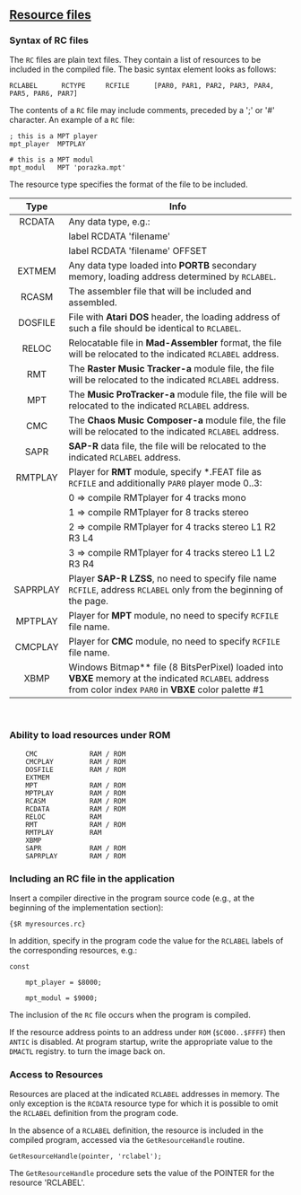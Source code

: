#

## [Resource files](../syntax/#r-resource)

### Syntax of RC files

The `RC` files are plain text files. They contain a list of resources to be included in the compiled file.
The basic syntax element looks as follows:

	RCLABEL      RCTYPE     RCFILE      [PAR0, PAR1, PAR2, PAR3, PAR4, PAR5, PAR6, PAR7]

The contents of a `RC` file may include comments, preceded by a ';' or '#' character. An example of a `RC` file:

	; this is a MPT player
	mpt_player	MPTPLAY
	
	# this is a MPT modul
	mpt_modul	MPT	'porazka.mpt'

The resource type specifies the format of the file to be included.

| Type       | Info                                                                                                   |
|:----------:|--------------------------------------------------------------------------------------------------------|
| RCDATA     | Any data type, e.g.:                                                                                   |
|            | label RCDATA 'filename'                                                                                |
|            | label RCDATA 'filename' OFFSET                                                                         |
| EXTMEM     | Any data type loaded into **PORTB** secondary memory, loading address determined by `RCLABEL`.         |
| RCASM      | The assembler file that will be included and assembled.                                                |
| DOSFILE    | File with **Atari DOS** header, the loading address of such a file should be identical to `RCLABEL`.   |
| RELOC      | Relocatable file in **Mad-Assembler** format, the file will be relocated to the indicated `RCLABEL` address.|
| RMT        | The **Raster Music Tracker-a** module file, the file will be relocated to the indicated `RCLABEL` address.  |
| MPT        | The **Music ProTracker-a** module file, the file will be relocated to the indicated `RCLABEL` address.      |
| CMC        | The **Chaos Music Composer-a** module file, the file will be relocated to the indicated `RCLABEL` address.  |
| SAPR       | **SAP-R** data file, the file will be relocated to the indicated `RCLABEL` address.                    |
| RMTPLAY    | Player for **RMT** module, specify *.FEAT file as `RCFILE` and additionally `PAR0` player mode 0..3:        |
|            | 0 => compile RMTplayer for 4 tracks mono                                                               |
|            | 1 => compile RMTplayer for 8 tracks stereo                                                             |
|            | 2 => compile RMTplayer for 4 tracks stereo L1 R2 R3 L4                                                 |
|            | 3 => compile RMTplayer for 4 tracks stereo L1 L2 R3 R4                                                 |
| SAPRPLAY   | Player **SAP-R LZSS**, no need to specify file name `RCFILE`, address `RCLABEL` only from the beginning of the page. |
| MPTPLAY    | Player for **MPT** module, no need to specify `RCFILE` file name.                                      | 
| CMCPLAY    | Player for **CMC** module, no need to specify `RCFILE` file name.                                      |
| XBMP       | Windows Bitmap** file (8 BitsPerPixel) loaded into **VBXE** memory at the indicated `RCLABEL` address from color index `PAR0` in **VBXE** color palette #1 |

&nbsp;
### Ability to load resources under ROM

        CMC             RAM / ROM
        CMCPLAY         RAM / ROM
        DOSFILE         RAM / ROM
        EXTMEM
        MPT             RAM / ROM
        MPTPLAY         RAM / ROM
        RCASM           RAM / ROM
        RCDATA          RAM / ROM
        RELOC           RAM
        RMT             RAM / ROM
        RMTPLAY         RAM
        XBMP
        SAPR            RAM / ROM
        SAPRPLAY        RAM / ROM

### Including an RC file in the application

Insert a compiler directive in the program source code (e.g., at the beginning of the implementation section):

	{$R myresources.rc}

In addition, specify in the program code the value for the `RCLABEL` labels of the corresponding resources, e.g.:

```delphi
const

    mpt_player = $8000;

    mpt_modul = $9000;
```

The inclusion of the `RC` file occurs when the program is compiled.

If the resource address points to an address under ``ROM`` (``$C000..$FFFF``) then ``ANTIC`` is disabled. At program startup, write the appropriate value to the ``DMACTL`` registry.
to turn the image back on.

### Access to Resources

Resources are placed at the indicated `RCLABEL` addresses in memory. The only exception is the `RCDATA` resource type for which it is possible to omit the `RCLABEL` definition from the program code.

In the absence of a `RCLABEL` definition, the resource is included in the compiled program, accessed via the `GetResourceHandle` routine.

	GetResourceHandle(pointer, 'rclabel');

The `GetResourceHandle` procedure sets the value of the POINTER for the resource 'RCLABEL'.
